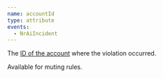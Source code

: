 ```yaml
---
name: accountId
type: attribute
events:
  - NrAiIncident
---
```


The [ID of the account](/docs/accounts/install-new-relic/account-setup/account-id/) where the violation occurred.

Available for muting rules.